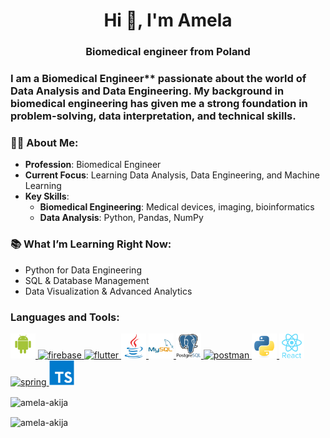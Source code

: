 <h1 align="center">Hi 👋, I'm Amela</h1>
<h3 align="center">Biomedical engineer from Poland</h3>



<h3 align="left">I am a Biomedical Engineer** passionate about the world of Data Analysis and Data Engineering. My background in biomedical engineering has given me a strong foundation in problem-solving, data interpretation, and technical skills.</h3>
<p align="left">
</p>

<h3 style="text-align: left;">👩‍🔬 About Me:</h3>

<ul style="text-align: left;">
  <li><strong>Profession</strong>: Biomedical Engineer</li>
  <li><strong>Current Focus</strong>: Learning Data Analysis, Data Engineering, and Machine Learning</li>
  <li><strong>Key Skills</strong>:
    <ul>
      <li><strong>Biomedical Engineering</strong>: Medical devices, imaging, bioinformatics</li>
      <li><strong>Data Analysis</strong>: Python, Pandas, NumPy</li>
    </ul>
  </li>
</ul>

<h3 style="text-align: left;">📚 What I’m Learning Right Now:</h3>
<ul style="text-align: left;">
  <li>Python for Data Engineering</li>
  <li>SQL & Database Management</li>
  <li>Data Visualization & Advanced Analytics</li>
</ul>


<h3 align="left">Languages and Tools:</h3>
<p align="left"> <a href="https://developer.android.com" target="_blank" rel="noreferrer"> <img src="https://raw.githubusercontent.com/devicons/devicon/master/icons/android/android-original-wordmark.svg" alt="android" width="40" height="40"/> </a> <a href="https://firebase.google.com/" target="_blank" rel="noreferrer"> <img src="https://www.vectorlogo.zone/logos/firebase/firebase-icon.svg" alt="firebase" width="40" height="40"/> </a> <a href="https://flutter.dev" target="_blank" rel="noreferrer"> <img src="https://www.vectorlogo.zone/logos/flutterio/flutterio-icon.svg" alt="flutter" width="40" height="40"/> </a> <a href="https://www.java.com" target="_blank" rel="noreferrer"> <img src="https://raw.githubusercontent.com/devicons/devicon/master/icons/java/java-original.svg" alt="java" width="40" height="40"/> </a> <a href="https://www.mysql.com/" target="_blank" rel="noreferrer"> <img src="https://raw.githubusercontent.com/devicons/devicon/master/icons/mysql/mysql-original-wordmark.svg" alt="mysql" width="40" height="40"/> </a> <a href="https://www.postgresql.org" target="_blank" rel="noreferrer"> <img src="https://raw.githubusercontent.com/devicons/devicon/master/icons/postgresql/postgresql-original-wordmark.svg" alt="postgresql" width="40" height="40"/> </a> <a href="https://postman.com" target="_blank" rel="noreferrer"> <img src="https://www.vectorlogo.zone/logos/getpostman/getpostman-icon.svg" alt="postman" width="40" height="40"/> </a> <a href="https://www.python.org" target="_blank" rel="noreferrer"> <img src="https://raw.githubusercontent.com/devicons/devicon/master/icons/python/python-original.svg" alt="python" width="40" height="40"/> </a> <a href="https://reactjs.org/" target="_blank" rel="noreferrer"> <img src="https://raw.githubusercontent.com/devicons/devicon/master/icons/react/react-original-wordmark.svg" alt="react" width="40" height="40"/> </a> <a href="https://spring.io/" target="_blank" rel="noreferrer"> <img src="https://www.vectorlogo.zone/logos/springio/springio-icon.svg" alt="spring" width="40" height="40"/> </a> <a href="https://www.typescriptlang.org/" target="_blank" rel="noreferrer"> <img src="https://raw.githubusercontent.com/devicons/devicon/master/icons/typescript/typescript-original.svg" alt="typescript" width="40" height="40"/> </a> </p>

<p><img align="center" src="https://github-readme-stats.vercel.app/api/top-langs?username=amela-akija&show_icons=true&locale=en&layout=compact" alt="amela-akija" /></p>

<p><img align="center" src="https://github-readme-streak-stats.herokuapp.com/?user=amela-akija&" alt="amela-akija" /></p>
